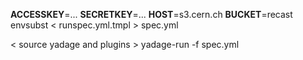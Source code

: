 __ACCESSKEY__=... __SECRETKEY__=... __HOST__=s3.cern.ch __BUCKET__=recast envsubst < runspec.yml.tmpl > spec.yml

< source yadage and plugins > 
yadage-run -f spec.yml             

